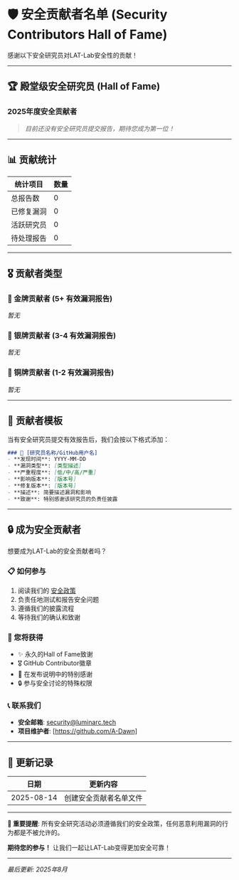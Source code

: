 # 🛡️ 安全贡献者名单 (Security Contributors Hall of Fame)

感谢以下安全研究员对LAT-Lab安全性的贡献！

---

## 🏆 殿堂级安全研究员 (Hall of Fame)

### 2025年度安全贡献者

> *目前还没有安全研究员提交报告，期待您成为第一位！*

---

## 📊 贡献统计

| 统计项目 | 数量 |
|---------|------|
| 总报告数 | 0 |
| 已修复漏洞 | 0 |
| 活跃研究员 | 0 |
| 待处理报告 | 0 |

---

## 🎖️ 贡献者类型

### 🥇 金牌贡献者 (5+ 有效漏洞报告)
*暂无*

### 🥈 银牌贡献者 (3-4 有效漏洞报告)
*暂无*

### 🥉 铜牌贡献者 (1-2 有效漏洞报告)
*暂无*

---

## 📝 贡献者模板

当有安全研究员提交有效报告后，我们会按以下格式添加：

```markdown
### 👤 [研究员名称/GitHub用户名]
- **发现时间**: YYYY-MM-DD
- **漏洞类型**: [类型描述]
- **严重程度**: [低/中/高/严重]
- **影响版本**: [版本号]
- **修复版本**: [版本号]
- **描述**: 简要描述漏洞和影响
- **致谢**: 特别感谢该研究员的负责任披露
```

---

## 🔒 成为安全贡献者

想要成为LAT-Lab的安全贡献者吗？

### 📋 如何参与
1. 阅读我们的 [安全政策](./SECURITY.md)
2. 负责任地测试和报告安全问题
3. 遵循我们的披露流程
4. 等待我们的确认和致谢

### 🎁 您将获得
- ✨ 永久的Hall of Fame致谢
- 🎖️ GitHub Contributor徽章
- 📜 在发布说明中的特别感谢
- 🔒 参与安全讨论的特殊权限

### 📞 联系我们
- **安全邮箱**: security@luminarc.tech
- **项目维护者**: [https://github.com/A-Dawn]

---

## 🔄 更新记录

| 日期 | 更新内容 |
|------|----------|
| 2025-08-14 | 创建安全贡献者名单文件 |

---

**🚨 重要提醒**: 所有安全研究活动必须遵循我们的安全政策，任何恶意利用漏洞的行为都是不被允许的。

**期待您的参与！** 让我们一起让LAT-Lab变得更加安全可靠！

---

*最后更新: 2025年8月* 